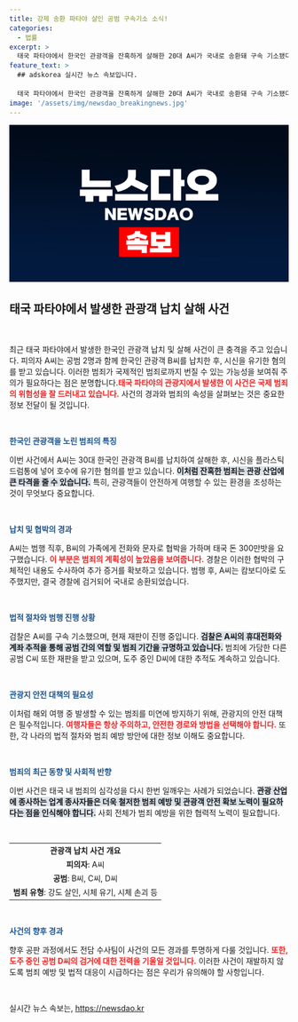 ```yaml
---
title: 강제 송환 파타야 살인 공범 구속기소 소식!
categories:
  - 법률
excerpt: >
  태국 파타야에서 한국인 관광객을 잔혹하게 살해한 20대 A씨가 국내로 송환돼 구속 기소됐다. 강도살인 및 협박 혐의로 검찰이 수사 중인 이번 사건, 그 배후는 무엇일까? 공범의 행방도 주목된다!
feature_text: >
  ## adskorea 실시간 뉴스 속보입니다.

  태국 파타야에서 한국인 관광객을 잔혹하게 살해한 20대 A씨가 국내로 송환돼 구속 기소됐다. 강도살인 및 협박 혐의로 검찰이 수사 중인 이번 사건, 그 배후는 무엇일까? 공범의 행방도 주목된다!
image: '/assets/img/newsdao_breakingnews.jpg'
---
```


<p><img src="/assets/img/newsdao_breakingnews.jpg" alt="adskorea 속보" /></p>

<h2 data-ke-size="size26">태국 파타야에서 발생한 관광객 납치 살해 사건</h2>

<p data-ke-size="size16">&nbsp;</p>

<p data-ke-size="size16">최근 태국 파타야에서 발생한 한국인 관광객 납치 및 살해 사건이 큰 충격을 주고 있습니다. 피의자 A씨는 공범 2명과 함께 한국인 관광객 B씨를 납치한 후, 시신을 유기한 혐의를 받고 있습니다. 이러한 범죄가 국제적인 범죄로까지 번질 수 있는 가능성을 보여줘 주의가 필요하다는 점은 분명합니다.<b><span style="color: #ee2323;">태국 파타야의 관광지에서 발생한 이 사건은 국제 범죄의 위험성을 잘 드러내고 있습니다.</span></b> 사건의 경과와 범죄의 속성을 살펴보는 것은 중요한 정보 전달이 될 것입니다.</p>

<p data-ke-size="size16">&nbsp;</p>

<p><b><span style="color: #1a5490;">한국인 관광객을 노린 범죄의 특징</span></b></p>

<p data-ke-size="size16">이번 사건에서 A씨는 30대 한국인 관광객 B씨를 납치하여 살해한 후, 시신을 플라스틱 드럼통에 넣어 호수에 유기한 혐의를 받고 있습니다. <b><span style="background-color: #21538527;">이처럼 잔혹한 범죄는 관광 산업에 큰 타격을 줄 수 있습니다.</span></b> 특히, 관광객들이 안전하게 여행할 수 있는 환경을 조성하는 것이 무엇보다 중요합니다.</p>

<p data-ke-size="size16">&nbsp;</p>

<p><b><span style="color: #1a5490;">납치 및 협박의 경과</span></b></p>

<p data-ke-size="size16">A씨는 범행 직후, B씨의 가족에게 전화와 문자로 협박을 가하며 태국 돈 300만밧을 요구했습니다. <b><span style="color: #ee2323;">이 부분은 범죄의 계획성이 높았음을 보여줍니다.</span></b> 경찰은 이러한 협박의 구체적인 내용도 수사하여 추가 증거를 확보하고 있습니다. 범행 후, A씨는 캄보디아로 도주했지만, 결국 경찰에 검거되어 국내로 송환되었습니다.</p>

<p data-ke-size="size16">&nbsp;</p>

<p><b><span style="color: #1a5490;">법적 절차와 범행 진행 상황</span></b></p>

<p data-ke-size="size16">검찰은 A씨를 구속 기소했으며, 현재 재판이 진행 중입니다. <b><span style="background-color: #21538527;">검찰은 A씨의 휴대전화와 계좌 추적을 통해 공범 간의 역할 및 범죄 기간을 규명하고 있습니다.</span></b> 범죄에 가담한 다른 공범 C씨 또한 재판을 받고 있으며, 도주 중인 D씨에 대한 추적도 계속하고 있습니다.</p>

<p data-ke-size="size16">&nbsp;</p>

<p><b><span style="color: #1a5490;">관광지 안전 대책의 필요성</span></b></p>

<p data-ke-size="size16">이처럼 해외 여행 중 발생할 수 있는 범죄를 미연에 방지하기 위해, 관광지의 안전 대책은 필수적입니다. <b><span style="color: #ee2323;">여행자들은 항상 주의하고, 안전한 경로와 방법을 선택해야 합니다.</span></b> 또한, 각 나라의 법적 절차와 범죄 예방 방안에 대한 정보 이해도 중요합니다.</p>

<p data-ke-size="size16">&nbsp;</p>

<p><b><span style="color: #1a5490;">범죄의 최근 동향 및 사회적 반향</span></b></p>

<p data-ke-size="size16">이번 사건은 태국 내 범죄의 심각성을 다시 한번 일깨우는 사례가 되었습니다. <b><span style="background-color: #21538527;">관광 산업에 종사하는 업계 종사자들은 더욱 철저한 범죄 예방 및 관광객 안전 확보 노력이 필요하다는 점을 인식해야 합니다.</span></b> 사회 전체가 범죄 예방을 위한 협력적 노력이 필요합니다.</p>

<p data-ke-size="size16">&nbsp;</p>

<table style="width: 100%;">
    <tr>
        <td style="text-align: center; height: 17px;"><b>관광객 납치 사건 개요</b></td>
    </tr>
    <tr>
        <td style="text-align: center;"><b>피의자</b>: A씨</td>
    </tr>
    <tr>
        <td style="text-align: center;"><b>공범</b>: B씨, C씨, D씨</td>
    </tr>
    <tr>
        <td style="text-align: center;"><b>범죄 유형</b>: 강도 살인, 시체 유기, 시체 손괴 등</td>
    </tr>
</table>

<p data-ke-size="size16">&nbsp;</p>

<p><b><span style="color: #1a5490;">사건의 향후 경과</span></b></p>

<p data-ke-size="size16">향후 공판 과정에서도 전담 수사팀이 사건의 모든 경과를 투명하게 다룰 것입니다. <b><span style="color: #ee2323;">또한, 도주 중인 공범 D씨의 검거에 대한 전력을 기울일 것입니다.</span></b> 이러한 사건이 재발하지 않도록 범죄 예방 및 법적 대응이 시급하다는 점은 우리가 유의해야 할 사항입니다.</p>

<p data-ke-size="size16">&nbsp;</p>
실시간 뉴스 속보는, <a href="https://newsdao.kr" rel="dofollow">https://newsdao.kr</a>


